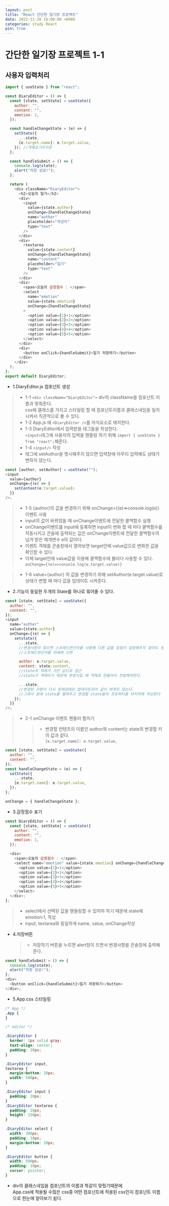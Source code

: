 ```yaml
---
layout: post
title: "React 간단한 일기장 프로젝트"
date: 2022-11-30 16:00:00 +0900
categories: study React
pin: true
---
```


# 간단한 일기장 프로젝트 1-1

## 사용자 입력처리

```js
import { useState } from "react";

const DiaryEditor = () => {
  const [state, setState] = useState({
    author: "",
    content: "",
    emotion: 1,
  });

  const handleChangeState = (e) => {
    setState({
      ...state,
      [e.target.name]: e.target.value,
    }); //객체초기자구문
  };

  const handleSubmit = () => {
    console.log(state);
    alert("저장 성공!");
  };

  return (
    <div className="DiaryEditor">
      <h2>오늘의 일기</h2>
      <div>
        <input
          value={state.author}
          onChange={handleChangeState}
          name="author"
          placeholder="작성자"
          type="text"
        />
      </div>
      <div>
        <textarea
          value={state.content}
          onChange={handleChangeState}
          name="content"
          placeholder="일기"
          type="text"
        />
      </div>
      <div>
        <span>오늘의 감정점수 : </span>
        <select
          name="emotion"
          value={state.emotion}
          onChange={handleChangeState}
        >
          <option value={1}>1</option>
          <option value={2}>2</option>
          <option value={3}>3</option>
          <option value={4}>4</option>
          <option value={5}>5</option>
        </select>
      </div>
      <div>
        <button onClick={handleSubmit}>일기 저장하기</button>
      </div>
    </div>
  );
};
export default DiaryEditor;
```

- 1.DiaryEditor.js 컴포넌트 생성

> - 1-1 `<div className="DiaryEditor">` div의 className을 컴포넌트 이름과 맞춰준다.  
>   css에 클래스를 가지고 스타일링 할 때 컴포넌트이름과 클래스네임을 일치시켜서 직관적으로 볼 수 있다.
> - 1-2 App.js 에 `<DiaryEditor />`를 자식요소로 배치한다.
> - 1-3 DiaryEditor에서 입력받을 태그들을 작성한다.  
>   `<input>`태그에 사용자의 입력을 핸들링 하기 위해 `import { useState } from "react";`해준다.
> - 1-4 `<input/>` 작성
> - 태그에 setAuthor을 명시해주지 않으면 입력창에 아무리 입력해도 상태가 변하지 않는다.

```js
const [author, setAuthor] = useState("");
<input
  value={author}
  onChange={(e) => {
    setContent(e.target.value);
  }}
/>;
```

> - 1-5 {author}의 값을 변경하기 위해 onChange={(e)=>console.log(e)} 이벤트 사용
> - input의 값이 바뀌었을 때 onChange이벤트에 전달한 콜백함수 실행
> - onChange이벤트를 input에 등록하면 input이 변화 할 때 마다 콜백함수를 작동시키고 콘솔에 출력되는 값은 onChange이벤트에 전달한 콜백함수의 넘겨 받은 매개변수 e의 값이다.
> - 이벤트 객체를 콘솔창에서 열어보면 target안에 value값으로 변화한 값을 확인할 수 있다.
> - 이제 target안에 value값을 이용해 콜백함수에 불러다 사용할 수 있다.  
>   `onChange={(e)=>console.log(e.target.value)}`

> - 1-6 value={author} 의 값을 변경하기 위해 setAuthor(e.target.value)로 상태가 변할 때 마다 값을 업데이트 시켜준다.

- 2.기능이 동일한 두개의 State를 하나로 묶어줄 수 있다.

```js
const [state, setState] = useState({
  author: "",
  content: "",
});
<input
  name="author"
  value={state.author}
  onChange={(e) => {
    setstate({
      ...state,
      //변경사항이 많으면 스프레드연산자를 사용해 다른 값을 일일이 설정해주지 않아도 된다.
      //스프레드연산자를 아래에 쓰면

      author: e.target.value,
      content: state.content,
      //state의 객체가 가진 값으로 접근
      //state가 객체이기 때문에 변경시킬 때 객체로 만들어서 전달해야한다.

      ...state,
      //변경된 사항이 다시 원래상태로 업데이트되어 값이 바뀌지 않는다.
      //그래서 원래 state를 펼쳐주고 변경할 state들의 프로퍼티를 마지막에 작성한다
    });
  }}
/>;
```

> - 2-1 onChange 이벤트 핸들러 합치기
>   > - 변경할 컨텐츠의 이름인 author와 content는 state의 변경할 키의 값과 같다.  
>   >   `[e.target.name]: e.target.value,`

```js
const [state, setState] = useState({
  author: "",
  content: "",
});
const handleChangeState = (e) => {
  setState({
    ...state,
    [e.target.name]: e.target.value,
  });
};

onChange = { handleChangeState };
```

- 3.감정점수 표기

```js
const DiaryEditor = () => {
  const [state, setState] = useState({
    author: "",
    content: "",
    emotion: 1,
  });

  <div>
    <span>오늘의 감정점수 : </span>
    <select name="emotion" value={state.emotion} onChange={handleChangeState}>
      <option value={1}>1</option>
      <option value={2}>2</option>
      <option value={3}>3</option>
      <option value={4}>4</option>
      <option value={5}>5</option>
    </select>
  </div>;
};
```

> - select에서 선택된 값을 핸들링할 수 있어야 하기 때문에 state에 emotion:1, 작성
> - input, textarea와 동일하게 name, value, onChange작성

- 4.저장버튼
  > - 저장하기 버튼을 누르면 alert창이 뜨면서 변경사항을 콘솔창에 출력해준다.

```js
const handleSubmit = () => {
  console.log(state);
  alert("저장 성공!");
};
<div>
  <button onClick={handleSubmit}>일기 저장하기</button>
</div>;
```

- 5.App.css 스타일링

```css
/* App */
.App {
}

/* editor */

.DiaryEditor {
  border: 1px solid gray;
  text-align: center;
  padding: 20px;
}

.DiaryEditor input,
textarea {
  margin-bottom: 20px;
  width: 500px;
}

.DiaryEditor input {
  padding: 10px;
}
.DiaryEditor textarea {
  padding: 10px;
  height: 150px;
}

.DiaryEditor select {
  width: 300px;
  padding: 10px;
  margin-bottom: 20px;
}

.DiaryEditor button {
  width: 500px;
  padding: 10px;
  cursor: pointer;
}
```

- div의 클래스네임을 컴포넌트의 이름과 똑같이 맞췄기때문에  
  App.css에 적용될 수많은 css중 어떤 컴포넌트에 적용된 css인지 컴포넌트 이름으로 한눈에 알아보기 쉽다.
